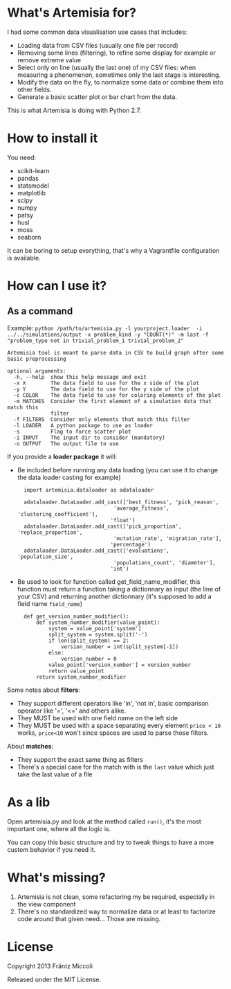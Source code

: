 What's Artemisia for?
=====================

I had some common data visualisation use cases that includes:

* Loading data from CSV files (usually one file per record)
* Removing some lines (filtering), to refine some display for example or remove extreme value
* Select only on line (usually the last one) of my CSV files: when measuring a phenomenon, sometimes only the last stage is interesting.
* Modify the data on the fly, to normalize some data or combine them into other fields.
* Generate a basic scatter plot or bar chart from the data.


This is what Artemisia is doing with Python 2.7.

How to install it
=================

You need:
  * scikit-learn
  * pandas
  * statsmodel
  * matplotlib
  * scipy
  * numpy
  * patsy
  * husl
  * moss
  * seaborn
  
It can be boring to setup everything, that's why a Vagrantfile configuration is available.

How can I use it?
=================

As a command
------------

Example: `python /path/to/artemisia.py -l yourproject.loader  -i ../../simulations/output -x problem_kind -y "COUNT(*)" -m last -f "problem_type not in trivial_problem_1 trivial_problem_2"`

    Artemisia tool is meant to parse data in CSV to build graph after some basic preprocessing

    optional arguments:
      -h, --help  show this help message and exit
      -x X        The data field to use for the x side of the plot
      -y Y        The data field to use for the y side of the plot
      -c COLOR    The data field to use for coloring elements of the plot
      -m MATCHES  Consider the first element of a simulation data that match this
                  filter
      -f FILTERS  Consider only elements that match this filter
      -l LOADER   A python package to use as loader
      -s          Flag to force scatter plot
      -i INPUT    The input dir to consider (mandatory)
      -o OUTPUT   The output file to use

If you provide a **loader package** it will:

* Be included before running any data loading (you can use it to change the data loader casting for example)

        import artemisia.dataloader as adataloader

        adataloader.DataLoader.add_cast(['best_fitness', 'pick_reason',
                                     'average_fitness', 'clustering_coefficient'],
                                    'float')
        adataloader.DataLoader.add_cast(['pick_proportion', 'replace_proportion',
                                     'mutation_rate', 'migration_rate'],
                                    'percentage')
        adataloader.DataLoader.add_cast(['evaluations', 'population_size',
                                     'populations_count', 'diameter'],
                                    'int')


* Be used to look for function called get_field_name_modifier, this function must return a function taking a dictionnary as input (the line of your CSV) and returning another dictionnary (it's supposed to add a field name `field_name`)

        def get_version_number_modifier():
            def system_number_modifier(value_point):
                system = value_point['system']
                split_system = system.split('-')
                if len(split_system) == 2:
                    version_number = int(split_system[-1])
                else:
                    version_number = 0
                value_point['version_number'] = version_number
                return value_point
            return system_number_modifier
            

Some notes about **filters**:

* They support different operators like 'in', 'not in', basic comparison operator like '=', '<=' and others alike.
* They MUST be used with one field name on the left side
* They MUST be used with a space separating every element `price < 10` works, `price<10` won't since spaces are used to parse those filters.

About **matches**:
* They support the exact same thing as filters
* There's a special case for the match with is the `last` value which just take the last value of a file

As a lib
========

Open artemisia.py and look at the method called `run()`, it's the most important one, where all the logic is.

You can copy this basic structure and try to tweak things to have a more custom behavior if you need it.

What's missing?
===============

1. Artemisia is not clean, some refactoring my be required, especially in the view component
2. There's no standardized way to normalize data or at least to factorize code around that given need… Those are missing.

License
=======

Copyright 2013 Fräntz Miccoli

Released under the MIT License.